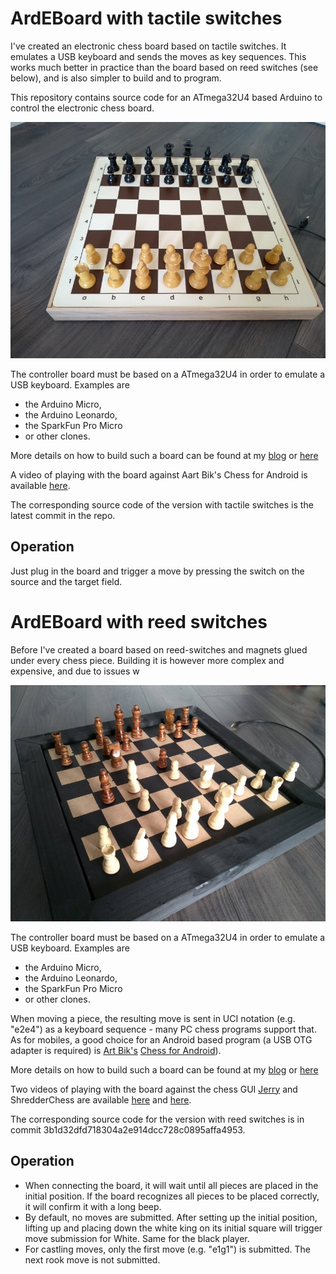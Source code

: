 # ArdEBoard with tactile switches

I've created an electronic chess board based on tactile switches. It emulates a USB keyboard and sends the moves as key sequences. This works much better in practice than the board based on reed switches (see below), and is also simpler to build and to program.

This repository contains source code for an ATmega32U4 based Arduino to control the electronic chess board.

![ArdEBoard](https://raw.githubusercontent.com/asdfjkl/ArdEBoard/main/board_tactile_final.jpg)

The controller board must be based on a ATmega32U4 in order to emulate a USB keyboard. Examples are 
- the Arduino Micro, 
- the Arduino Leonardo, 
- the SparkFun Pro Micro 
- or other clones. 

More details on how to build such a board can be found at my [blog](https://buildingjerry.wordpress.com/) or [here](https://sites.google.com/site/bergersprojects/home)

A video of playing with the board against Aart Bik's Chess for Android is available [here](https://www.youtube.com/watch?v=8ytjSXnHNNY).

The corresponding source code of the version with tactile switches is the latest commit in the repo.

## Operation

Just plug in the board and trigger a move by pressing the switch on the source and the target field.

# ArdEBoard with reed switches

Before I've created a board based on reed-switches and magnets glued under every chess piece. Building it is however more complex and expensive, and due to issues w

![ArdEBoard](https://raw.githubusercontent.com/asdfjkl/ArdEBoard/main/board_final.jpg)

The controller board must be based on a ATmega32U4 in order to emulate a USB keyboard. Examples are 
- the Arduino Micro, 
- the Arduino Leonardo, 
- the SparkFun Pro Micro 
- or other clones. 

When moving a piece, the resulting move is sent in UCI notation (e.g. "e2e4") as a keyboard sequence - many PC chess programs support that. As for mobiles, a good choice for an Android based program (a USB OTG adapter is required) is [Art Bik's](https://www.aartbik.com/android.php) [Chess for Android](https://play.google.com/store/apps/details?id=com.google.android.chess)). 

More details on how to build such a board can be found at my [blog](https://buildingjerry.wordpress.com/) or [here](https://sites.google.com/site/bergersprojects/home)

Two videos of playing with the board against the chess GUI [Jerry](https://github.com/asdfjkl/jerry) and ShredderChess are available [here](https://youtu.be/BVx8kUXQ85c) and [here](https://youtu.be/WxEr-5x00cQ).

The corresponding source code for the version with reed switches is in commit 3b1d32dfd718304a2e914dcc728c0895affa4953.

## Operation

- When connecting the board, it will wait until all pieces are placed in the initial position. If the board recognizes all pieces to be placed correctly, it will confirm it with a long beep.
- By default, no moves are submitted. After setting up the initial position, lifting up and placing down the white king on its initial square will trigger move submission for White. Same for the black player.
- For castling moves, only the first move (e.g. "e1g1") is submitted. The next rook move is not submitted.

